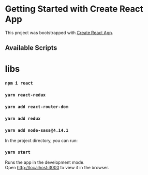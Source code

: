 # Getting Started with Create React App

This project was bootstrapped with [Create React App](https://github.com/facebook/create-react-app).

## Available Scripts

# libs
### `npm i react`
### `yarn react-redux`
### `yarn add react-router-dom`
### `yarn add redux`
### `yarn add node-sass@4.14.1`


In the project directory, you can run:
### `yarn start`


Runs the app in the development mode.\
Open [http://localhost:3000](http://localhost:3000) to view it in the browser.


